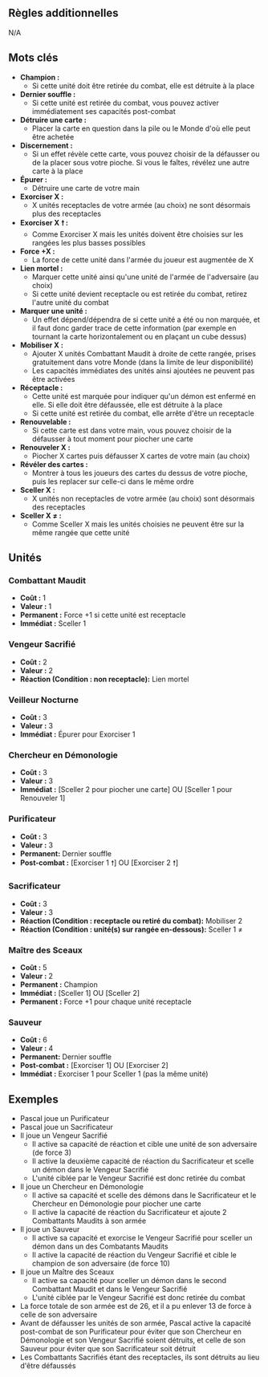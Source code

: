 
## Règles additionnelles

N/A

## Mots clés

- **Champion :**
  * Si cette unité doit être retirée du combat,
    elle est détruite à la place
- **Dernier souffle :**
  * Si cette unité est retirée du combat,
    vous pouvez activer immédiatement ses capacités post-combat
- **Détruire une carte :**
  * Placer la carte en question dans la pile ou le Monde
    d'où elle peut être achetée
- **Discernement :**
  * Si un effet révèle cette carte, vous pouvez choisir de la
    défausser ou de la placer sous votre pioche. Si vous le
    faîtes, révélez une autre carte à la place
- **Épurer :**
  * Détruire une carte de votre main
- **Exorciser X :**
  * X unités receptacles de votre armée (au choix)
    ne sont désormais plus des receptacles
- **Exorciser X 🠕 :**
  * Comme Exorciser X mais les unités doivent être choisies
    sur les rangées les plus basses possibles
- **Force +X :**
  * La force de cette unité dans l'armée du joueur
    est augmentée de X
- **Lien mortel :**
  * Marquer cette unité ainsi qu'une unité de l'armée de
    l'adversaire (au choix)
  * Si cette unité devient receptacle ou est retirée du combat,
    retirez l'autre unité du combat
- **Marquer une unité :**
  * Un effet dépend/dépendra de si cette unité a été ou non
    marquée, et il faut donc garder trace de cette information
    (par exemple en tournant la carte horizontalement
    ou en plaçant un cube dessus)
- **Mobiliser X :**
  * Ajouter X unités Combattant Maudit à droite de cette rangée,
    prises gratuitement dans votre Monde
    (dans la limite de leur disponibilité)
  * Les capacités immédiates des unités ainsi ajoutées
    ne peuvent pas être activées
- **Réceptacle :**
  * Cette unité est marquée pour indiquer qu'un démon
    est enfermé en elle. Si elle doit être défaussée,
    elle est détruite à la place
  * Si cette unité est retirée du combat, elle arrête
    d'être un receptacle
- **Renouvelable :**
  * Si cette carte est dans votre main, vous pouvez
    choisir de la défausser à tout moment pour piocher
    une carte
- **Renouveler X :**
  * Piocher X cartes puis défausser X cartes de votre main
    (au choix)
- **Révéler des cartes :**
  * Montrer à tous les joueurs des cartes du dessus
    de votre pioche, puis les replacer sur celle-ci
    dans le même ordre
- **Sceller X :**
  * X unités non receptacles de votre armée (au choix)
    sont désormais des receptacles
- **Sceller X ≠  :**
  * Comme Sceller X mais les unités choisies ne peuvent être sur la même rangée que cette unité



## Unités

### Combattant Maudit
- **Coût :** 1
- **Valeur :** 1
- **Permanent :** Force +1 si cette unité est receptacle
- **Immédiat :** Sceller 1


### Vengeur Sacrifié
- **Coût :** 2
- **Valeur :** 2
- **Réaction (Condition : non receptacle):**
  Lien mortel


### Veilleur Nocturne
- **Coût :** 3
- **Valeur :** 3
- **Immédiat :** Épurer pour Exorciser 1


### Chercheur en Démonologie
- **Coût :** 3
- **Valeur :** 3
- **Immédiat :** [Sceller 2 pour piocher une carte] OU [Sceller 1 pour Renouveler 1]


### Purificateur
- **Coût :** 3
- **Valeur :** 3
- **Permanent:** Dernier souffle
- **Post-combat :** [Exorciser 1 🠕] OU [Exorciser 2 🠕]


### Sacrificateur
- **Coût :** 3
- **Valeur :** 3
- **Réaction (Condition : receptacle ou retiré du combat):** Mobiliser 2
- **Réaction (Condition : unité(s) sur rangée en-dessous):** Sceller 1 ≠


### Maître des Sceaux
- **Coût :** 5
- **Valeur :** 2
- **Permanent :** Champion
- **Immédiat :** [Sceller 1] OU [Sceller 2]
- **Permanent :** Force +1 pour chaque unité receptacle


### Sauveur
- **Coût :** 6
- **Valeur :** 4
- **Permanent:** Dernier souffle
- **Post-combat :** [Exorciser 1] OU [Exorciser 2]
- **Immédiat :** Exorciser 1 pour Sceller 1 (pas la même unité)

## Exemples

- Pascal joue un Purificateur
- Pascal joue un Sacrificateur
- Il joue un Vengeur Sacrifié
  * Il active sa capacité de réaction et cible une unité de son adversaire (de force 3)
  * Il active la deuxième capacité de réaction du Sacrificateur et scelle un démon
    dans le Vengeur Sacrifié
  * L'unité ciblée par le Vengeur Sacrifié est donc retirée du combat
- Il joue un Chercheur en Démonologie
  * Il active sa capacité et scelle des démons dans le Sacrificateur
    et le Chercheur en Démonologie pour piocher une carte
  * Il active la capacité de réaction du Sacrificateur et ajoute
    2 Combattants Maudits à son armée
- Il joue un Sauveur
  * Il active sa capacité et exorcise le Vengeur Sacrifié pour sceller un démon
    dans un des Combatants Maudits
  * Il active la capacité de réaction du Vengeur Sacrifié et cible le champion
    de son adversaire (de force 10)
- Il joue un Maître des Sceaux
  * Il active sa capacité pour sceller un démon dans le second
    Combattant Maudit et dans le Vengeur Sacrifié
  * L'unité ciblée par le Vengeur Sacrifié est donc retirée du combat
- La force totale de son armée est de 26, et il a pu enlever 13
  de force à celle de son adversaire
- Avant de défausser les unités de son armée,
  Pascal active la capacité post-combat de son Purificateur
  pour éviter que son Chercheur en Démonologie et son Vengeur Sacrifié soient détruits,
  et celle de son Sauveur pour éviter que son Sacrificateur soit détruit
- Les Combattants Sacrifiés étant des receptacles, ils sont détruits au lieu d'être défaussés
